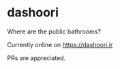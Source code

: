 # dashoori
Where are the public bathrooms?

Currently online on https://dashoori.ir

PRs are appreciated.
